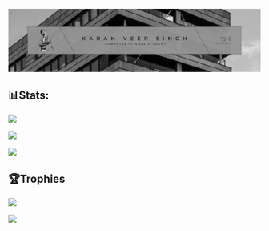 ![img](assets/IMG_7047.PNG)
## 📊Stats:

![](https://github-readme-stats.vercel.app/api?username=karanveersingh05&theme=aliceblue&hide_border=false&include_all_commits=false&count_private=false)<br/>

![](https://github-readme-streak-stats.herokuapp.com/?user=karanveersingh05&theme=aliceblue&hide_border=false)<br/>

![](https://github-readme-stats.vercel.app/api/top-langs/?username=karanveersingh05&theme=aliceblue&hide_border=false&include_all_commits=false&count_private=false&layout=compact)

## 🏆Trophies
![](https://github-profile-trophy.vercel.app/?username=karanveersingh05&theme=monokai&no-frame=true&no-bg=true&margin-w=4)

![](https://quotes-github-readme.vercel.app/api?type=horizontal&theme=radical)